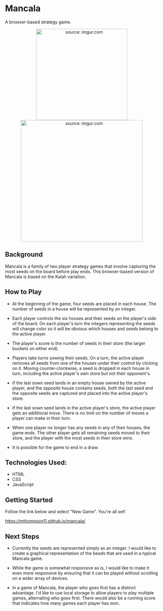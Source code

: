 # Mancala

A browser-based strategy game.
<div align="center">
<img height="300" src="https://i.imgur.com/zngXamm.png" title="source: imgur.com" />
</div>
<div align="center">
<img height="400" src="https://i.imgur.com/qVNdtWs.png" title="source: imgur.com" />
</div>

## Background

Mancala is a family of two player strategy games that involve capturing the most seeds on the board before play ends. This browser-based version of Mancala is based on the Kalah variation.

## How to Play

- At the beginning of the game, four seeds are placed in each house. The number of seeds in a house will be represented by an integer.

- Each player controls the six houses and their seeds on the player's side of the board. On each player's turn the integers representing the seeds will change color so it will be obvious which houses and seeds belong to the active player.

- The player's score is the number of seeds in their store (the larger buckets on either end).

- Players take turns sowing their seeds. On a turn, the active player removes all seeds from one of the houses under their control by clicking on it. Moving counter-clockwise, a seed is dropped in each house in turn, including the active player's own store but not their opponent's.

- If the last sown seed lands in an empty house owned by the active player, and the opposite house contains seeds, both the last seed and the opposite seeds are captured and placed into the active player's store.

- If the last sown seed lands in the active player's store, the active player gets an additional move. There is no limit on the number of moves a player can make in their turn.

- When one player no longer has any seeds in any of their houses, the game ends. The other player gets all remaining seeds moved to their store, and the player with the most seeds in their store wins.

- It is possible for the game to end in a draw.

## Technologies Used:
- HTML
- CSS
- JavaScript

## Getting Started

Follow the link below and select "New Game". You're all set!

https://mthompson11.github.io/mancala/

## Next Steps

- Currently the seeds are represented simply as an integer. I would like to create a graphical representation of the beads that are used in a typical Mancala game. 

- While the game is somewhat responsive as is, I would like to make it even more responsive by ensuring that it can be played without scrolling on a wider array of devices.

- In a game of Mancala, the player who goes first has a distinct advantage. I'd like to use local storage to allow players to play multiple games, alternating who goes first. There would also be a running score that indicates how many games each player has won.

